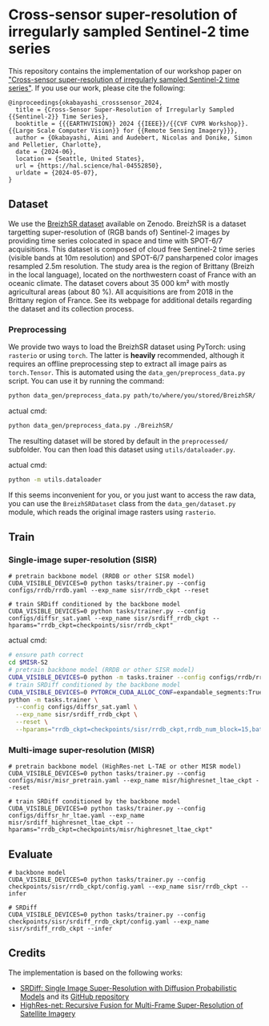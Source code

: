 # Cross-sensor super-resolution of irregularly sampled Sentinel-2 time series

This repository contains the implementation of our workshop paper on ["Cross-sensor super-resolution of irregularly sampled Sentinel-2 time series"](https://arxiv.org/abs/2404.16409). If you use our work, please cite the following:

```
@inproceedings{okabayashi_crosssensor_2024,
  title = {Cross-Sensor Super-Resolution of Irregularly Sampled {{Sentinel-2}} Time Series},
  booktitle = {{{EARTHVISION}} 2024 {{IEEE}}/{{CVF CVPR Workshop}}. {{Large Scale Computer Vision}} for {{Remote Sensing Imagery}}},
  author = {Okabayashi, Aimi and Audebert, Nicolas and Donike, Simon and Pelletier, Charlotte},
  date = {2024-06},
  location = {Seattle, United States},
  url = {https://hal.science/hal-04552850},
  urldate = {2024-05-07},
}
```

## Dataset

We use the [BreizhSR dataset](https://zenodo.org/records/11551220) available on Zenodo. BreizhSR is a dataset targetting super-resolution of (RGB bands of) Sentinel-2 images by providing time series colocated in space and time with SPOT-6/7 acquisitions. This dataset is composed of cloud free Sentinel-2 time series (visible bands at 10m resolution) and SPOT-6/7 pansharpened color images resampled 2.5m resolution. The study area is the region of Brittany (Breizh in the local language), located on the northwestern coast of France with an oceanic climate. The dataset covers about 35 000 km² with mostly agricultural areas (about 80 %). All acquisitions are from 2018 in the Brittany region of France.
See its webpage for additional details regarding the dataset and its collection process.

### Preprocessing

We provide two ways to load the BreizhSR dataset using PyTorch: using `rasterio` or using `torch`. The latter is **heavily** recommended, although it requires an offline preprocessing step to extract all image pairs as `torch.Tensor`. This is automated using the `data_gen/preprocess_data.py` script. You can use it by running the command:

```bash
python data_gen/preprocess_data.py path/to/where/you/stored/BreizhSR/
```

actual cmd:

```sh
python data_gen/preprocess_data.py ./BreizhSR/
```

The resulting dataset will be stored by default in the `preprocessed/` subfolder. You can then load this dataset using `utils/dataloader.py`.

actual cmd:

```sh
python -m utils.dataloader
```

If this seems inconvenient for you, or you just want to access the raw data, you can use the `BreizhSRDataset` class from the `data_gen/dataset.py` module, which reads the original image rasters using `rasterio`.

## Train

### Single-image super-resolution (SISR)

```
# pretrain backbone model (RRDB or other SISR model)
CUDA_VISIBLE_DEVICES=0 python tasks/trainer.py --config configs/rrdb/rrdb.yaml --exp_name sisr/rrdb_ckpt --reset

# train SRDiff conditioned by the backbone model
CUDA_VISIBLE_DEVICES=0 python tasks/trainer.py --config configs/diffsr_sat.yaml --exp_name sisr/srdiff_rrdb_ckpt --hparams="rrdb_ckpt=checkpoints/sisr/rrdb_ckpt"
```

actual cmd:

```sh
# ensure path correct
cd $MISR-S2
# pretrain backbone model (RRDB or other SISR model)
CUDA_VISIBLE_DEVICES=0 python -m tasks.trainer --config configs/rrdb/rrdb.yaml --exp_name sisr/rrdb_ckpt --reset --hparams="batch_size=4"
# train SRDiff conditioned by the backbone model
CUDA_VISIBLE_DEVICES=0 PYTORCH_CUDA_ALLOC_CONF=expandable_segments:True \
python -m tasks.trainer \
  --config configs/diffsr_sat.yaml \
  --exp_name sisr/srdiff_rrdb_ckpt \
  --reset \
  --hparams="rrdb_ckpt=checkpoints/sisr/rrdb_ckpt,rrdb_num_block=15,batch_size=2,eval_batch_size=2,test_batch_size=2,num_workers=0,ds_workers=0"
```

### Multi-image super-resolution (MISR)

```
# pretrain backbone model (HighRes-net L-TAE or other MISR model)
CUDA_VISIBLE_DEVICES=0 python tasks/trainer.py --config configs/misr/misr_pretrain.yaml --exp_name misr/highresnet_ltae_ckpt --reset

# train SRDiff conditioned by the backbone model
CUDA_VISIBLE_DEVICES=0 python tasks/trainer.py --config configs/diffsr_hr_ltae.yaml --exp_name misr/srdiff_highresnet_ltae_ckpt --hparams="rrdb_ckpt=checkpoints/misr/highresnet_ltae_ckpt"
```

## Evaluate

```
# backbone model
CUDA_VISIBLE_DEVICES=0 python tasks/trainer.py --config checkpoints/sisr/rrdb_ckpt/config.yaml --exp_name sisr/rrdb_ckpt --infer

# SRDiff
CUDA_VISIBLE_DEVICES=0 python tasks/trainer.py --config checkpoints/sisr/srdiff_rrdb_ckpt/config.yaml --exp_name sisr/srdiff_rrdb_ckpt --infer
```

## Credits

The implementation is based on the following works:
* [SRDiff: Single Image Super-Resolution with Diffusion Probabilistic Models](https://arxiv.org/abs/2104.14951) and its [GitHub repository](https://github.com/LeiaLi/SRDiff)
* [HighRes-net: Recursive Fusion for Multi-Frame Super-Resolution of Satellite Imagery](https://arxiv.org/abs/2002.06460)

